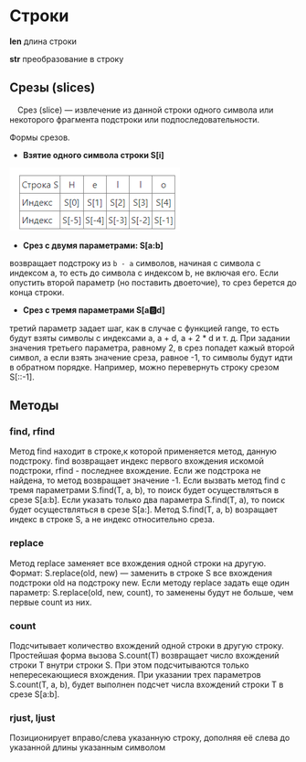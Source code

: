 # Строки

**len** длина строки

**str** преобразование в строку

## Срезы (slices)

&emsp;Срез (slice) — извлечение из данной строки одного символа или некоторого фрагмента подстроки или подпоследовательности.

Формы срезов. 
* **Взятие одного символа строки S[i]**

![Таблица срезов](/images/img1.png)

* **Срез с двумя параметрами: S[a:b]** 
  
возвращает подстроку из `b - a` символов, начиная с символа c индексом a, то есть до символа с индексом b, не включая его. Если опустить второй параметр (но поставить двоеточие), то срез берется до конца строки.

* **Срез с тремя параметрами S[a:b:d]** 
  
третий параметр задает шаг, как в случае с функцией range, то есть будут взяты символы с индексами a, a + d, a + 2 * d и т. д. При задании значения третьего параметра, равному 2, в срез попадет кажый второй символ, а если взять значение среза, равное -1, то символы будут идти в обратном порядке. Например, можно перевернуть строку срезом S[::-1].

## Методы

### **find, rfind**

Метод find находит в строке,к которой применяется метод, данную подстроку. find возвращает индекс первого вхождения искомой подстроки, rfind - последнее вхождение. Если же подстрока не найдена, то метод возвращает значение -1. Если вызвать метод find с тремя параметрами S.find(T, a, b), то поиск будет осуществляться в срезе S[a:b]. Если указать только два параметра S.find(T, a), то поиск будет осуществляться в срезе S[a:]. Метод S.find(T, a, b) возращает индекс в строке S, а не индекс относительно среза.

### **replace**

Метод replace заменяет все вхождения одной строки на другую. Формат: S.replace(old, new) — заменить в строке S все вхождения подстроки old на подстроку new. Если методу replace задать еще один параметр: S.replace(old, new, count), то заменены будут не больше, чем первые count из них.

### **count**

Подсчитывает количество вхождений одной строки в другую строку. Простейшая форма вызова S.count(T)  возвращает число вхождений строки T внутри строки S. При этом подсчитываются только непересекающиеся вхождения. При указании трех параметров S.count(T, a, b), будет выполнен подсчет числа вхождений строки T в срезе S[a:b].

### rjust, ljust

Позиционирует вправо/слева указанную строку, дополняя её слева до указанной длины указанным символом
